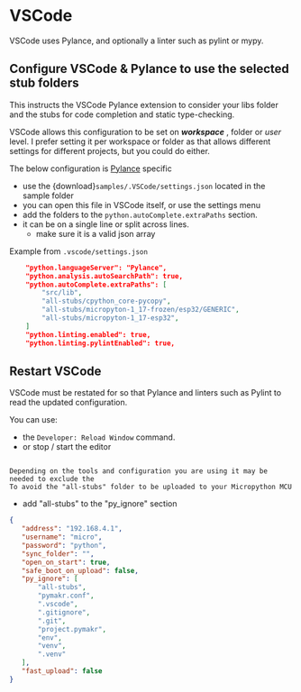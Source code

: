 # VSCode 

VSCode  uses Pylance, and optionally a linter such as pylint or mypy.

## Configure VSCode & Pylance to use the selected stub folders  
This instructs the VSCode Pylance extension to consider your libs folder and the stubs for code completion and static type-checking.

VSCode allows this configuration to be set on **_workspace_** , folder or _user_ level. I prefer setting it per workspace or folder as that allows different settings for different projects, but you could do either.
     
The below configuration is [Pylance][] specific  
     
- use the {download}`samples/.VSCode/settings.json`  located in the sample folder
- you can open this file in VSCode itself, or use the settings menu 
- add the folders to the `python.autoComplete.extraPaths` section. 
- it can be on a single line or split across lines. 
    - make sure it is a valid json array 

Example from `.vscode/settings.json`
```json
    "python.languageServer": "Pylance",
    "python.analysis.autoSearchPath": true,
    "python.autoComplete.extraPaths": [
        "src/lib", 
        "all-stubs/cpython_core-pycopy", 
        "all-stubs/micropyton-1_17-frozen/esp32/GENERIC", 
        "all-stubs/micropyton-1_17-esp32",
    ]
    "python.linting.enabled": true,
    "python.linting.pylintEnabled": true,
```

## Restart VSCode  
VSCode must be restated for so that Pylance and linters such as Pylint to read the updated configuration.

You can use: 
- the `Developer: Reload Window` command.
- or stop / start the editor


```{note} Pymakr: Update pymakr.conf 
 
Depending on the tools and configuration you are using it may be needed to exclude the 
To avoid the "all-stubs" folder to be uploaded to your Micropython MCU

```
 - add "all-stubs" to the "py_ignore" section

 ``` json 
{
    "address": "192.168.4.1",
    "username": "micro",
    "password": "python",
    "sync_folder": "",
    "open_on_start": true,
    "safe_boot_on_upload": false,
    "py_ignore": [
        "all-stubs",
        "pymakr.conf",
        ".vscode",
        ".gitignore",
        ".git",
        "project.pymakr",
        "env",
        "venv",
        ".venv"
    ],
    "fast_upload": false
}
```



[Pylance]: https://marketplace.visualstudio.com/items?itemName=ms-python.vscode-pylance

